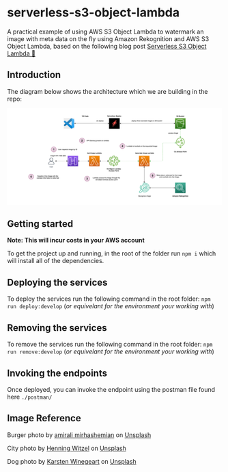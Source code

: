 # serverless-s3-object-lambda

A practical example of using AWS S3 Object Lambda to watermark an image with meta data on the fly using Amazon Rekognition and AWS S3 Object Lambda, based on the following blog post [Serverless S3 Object Lambda 🚀](https://leejamesgilmore.medium.com/serverless-s3-object-lambda-88c923a8a771)

## Introduction

The diagram below shows the architecture which we are building in the repo:

![Architecture](./docs/images/architecture.png)

## Getting started

**Note: This will incur costs in your AWS account**

To get the project up and running, in the root of the folder run `npm i` which will install all of the dependencies.

## Deploying the services

To deploy the services run the following command in the root folder: `npm run deploy:develop` (_or equivelant for the environment your working with_)

## Removing the services

To remove the services run the following command in the root folder: `npm run remove:develop` (_or equivelant for the environment your working with_)

## Invoking the endpoints

Once deployed, you can invoke the endpoint using the postman file found here `./postman/`

## Image Reference

Burger photo by <a href="https://unsplash.com/@amir_v_ali?utm_source=unsplash&utm_medium=referral&utm_content=creditCopyText">amirali mirhashemian</a> on <a href="https://unsplash.com/s/photos/burger?utm_source=unsplash&utm_medium=referral&utm_content=creditCopyText">Unsplash</a>

City photo by <a href="https://unsplash.com/@henning?utm_source=unsplash&utm_medium=referral&utm_content=creditCopyText">Henning Witzel</a> on <a href="https://unsplash.com/s/photos/city?utm_source=unsplash&utm_medium=referral&utm_content=creditCopyText">Unsplash</a>

Dog photo by <a href="https://unsplash.com/@karsten116?utm_source=unsplash&utm_medium=referral&utm_content=creditCopyText">Karsten Winegeart</a> on <a href="https://unsplash.com/s/photos/dog?utm_source=unsplash&utm_medium=referral&utm_content=creditCopyText">Unsplash</a>
